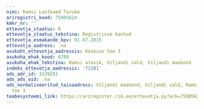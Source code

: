 ```yaml
---
nimi: Ramsi Lasteaed Taruke
ariregistri_kood: 75005624
kmkr_nr: ''
ettevotja_staatus: R
ettevotja_staatus_tekstina: Registrisse kantud
ettevotja_esmakande_kpv: 01.07.2015
ettevotja_aadress: .na
asukoht_ettevotja_aadressis: Keskuse tee 3
asukoha_ehak_kood: 6789
asukoha_ehak_tekstina: Ramsi alevik, Viljandi vald, Viljandi maakond
indeks_ettevotja_aadressis: '71101'
ads_adr_id: 3139291
ads_ads_oid: .na
ads_normaliseeritud_taisaadress: Viljandi maakond, Viljandi vald, Ramsi alevik, Keskuse
  tee 3
teabesysteemi_link: https://ariregister.rik.ee/ettevotja.py?ark=75005624&ref=rekvisiidid
---
```

